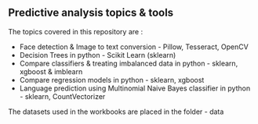 ## Predictive analysis topics & tools

The topics covered in this repository are :

 - Face detection & Image to text conversion - Pillow, Tesseract, OpenCV
 - Decision Trees in python - Scikit Learn (sklearn)
 - Compare classifiers & treating imbalanced data in python - sklearn, xgboost & imblearn
 - Compare regression models in python - sklearn, xgboost
 - Language prediction using Multinomial Naive Bayes classifier in python - sklearn, CountVectorizer
  
 The datasets used in the workbooks are placed in the folder - data